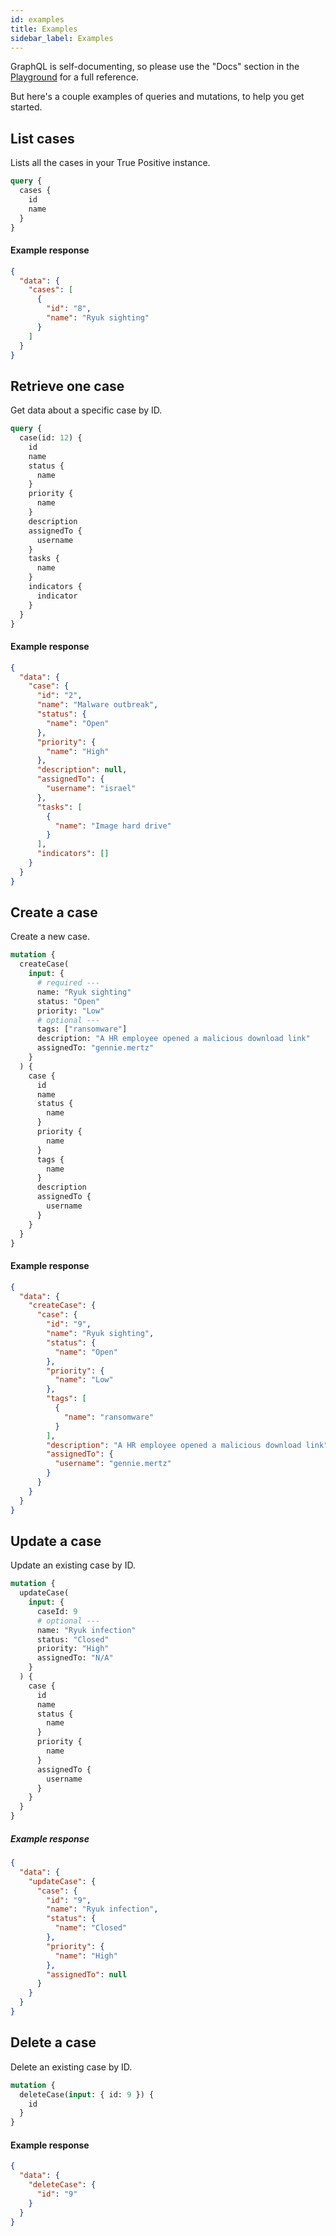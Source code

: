 ```yaml
---
id: examples
title: Examples
sidebar_label: Examples
---
```


GraphQL is self-documenting, so please use the "Docs" section in the [Playground](https://api.truepositive.app) for a full reference.

But here's a couple examples of queries and mutations, to help you get started.

## List cases

Lists all the cases in your True Positive instance.

```graphql
query {
  cases {
    id
    name
  }
}
```

#### Example response

```json
{
  "data": {
    "cases": [
      {
        "id": "8",
        "name": "Ryuk sighting"
      }
    ]
  }
}
```

## Retrieve one case

Get data about a specific case by ID.

```graphql
query {
  case(id: 12) {
    id
    name
    status {
      name
    }
    priority {
      name
    }
    description
    assignedTo {
      username
    }
    tasks {
      name
    }
    indicators {
      indicator
    }
  }
}
```

#### Example response

```json
{
  "data": {
    "case": {
      "id": "2",
      "name": "Malware outbreak",
      "status": {
        "name": "Open"
      },
      "priority": {
        "name": "High"
      },
      "description": null,
      "assignedTo": {
        "username": "israel"
      },
      "tasks": [
        {
          "name": "Image hard drive"
        }
      ],
      "indicators": []
    }
  }
}
```

## Create a case

Create a new case.

```graphql
mutation {
  createCase(
    input: {
      # required ---
      name: "Ryuk sighting"
      status: "Open"
      priority: "Low"
      # optional ---
      tags: ["ransomware"]
      description: "A HR employee opened a malicious download link"
      assignedTo: "gennie.mertz"
    }
  ) {
    case {
      id
      name
      status {
        name
      }
      priority {
        name
      }
      tags {
        name
      }
      description
      assignedTo {
        username
      }
    }
  }
}
```

#### Example response

```json
{
  "data": {
    "createCase": {
      "case": {
        "id": "9",
        "name": "Ryuk sighting",
        "status": {
          "name": "Open"
        },
        "priority": {
          "name": "Low"
        },
        "tags": [
          {
            "name": "ransomware"
          }
        ],
        "description": "A HR employee opened a malicious download link",
        "assignedTo": {
          "username": "gennie.mertz"
        }
      }
    }
  }
}
```

## Update a case

Update an existing case by ID.

```graphql
mutation {
  updateCase(
    input: {
      caseId: 9
      # optional ---
      name: "Ryuk infection"
      status: "Closed"
      priority: "High"
      assignedTo: "N/A"
    }
  ) {
    case {
      id
      name
      status {
        name
      }
      priority {
        name
      }
      assignedTo {
        username
      }
    }
  }
}
```

##### Example response

```json
{
  "data": {
    "updateCase": {
      "case": {
        "id": "9",
        "name": "Ryuk infection",
        "status": {
          "name": "Closed"
        },
        "priority": {
          "name": "High"
        },
        "assignedTo": null
      }
    }
  }
}
```

## Delete a case

Delete an existing case by ID.

```graphql
mutation {
  deleteCase(input: { id: 9 }) {
    id
  }
}
```

#### Example response

```json
{
  "data": {
    "deleteCase": {
      "id": "9"
    }
  }
}
```
